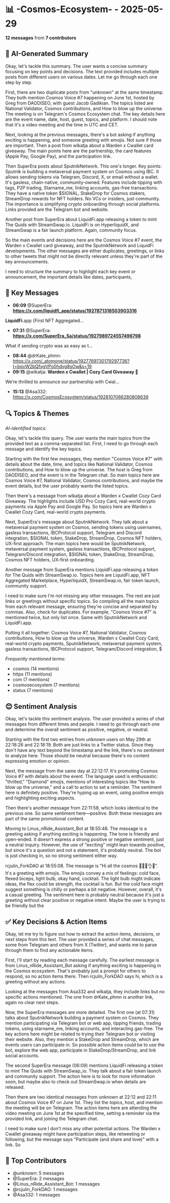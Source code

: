 # 📊 -Cosmos-Ecosystem- - 2025-05-29
**12 messages** from **7 contributors**

## 📝 AI-Generated Summary
<think>
Okay, let's tackle this summary. The user wants a concise summary focusing on key points and decisions. The text provided includes multiple posts from different users on various dates. Let me go through each one step by step.

First, there are two duplicate posts from "unknown" at the same timestamp. They both mention Cosmos Voice #7 happening on June 1st, hosted by Greg from DAODISEO, with guest Jacob Gadikian. The topics listed are National Validator, Cosmos contributions, and How to blow up the universe. The meeting is on Telegram's Cosmos Ecosystem chat. The key details here are the event name, date, host, guest, topics, and platform. I should note that it's a video meeting and the time in UTC and CET.

Next, looking at the previous messages, there's a bot asking if anything exciting is happening, and someone greeting with emojis. Not sure if those are important. Then a post from wlkatja about a Warden x Cwallet card giveaway. The main points here are the partnership, the card features (Apple Pay, Google Pay), and the participation link.

Then SuperEra posts about SputnikNetwork. This one's longer. Key points: Sputnik is building a metaversal payment system on Cosmos using IBC. It allows sending tokens via Telegram, Discord, X, or email without a wallet. It's gasless, chain-native, community-owned. Features include tipping with tags, P2P trading, Starname_me, linking accounts, gas-free transactions. They have a native token $SIGNAL, StakeDrop for Cosmos stakers, StreamDrop rewards for NFT holders. No VCs or insiders, just community. The importance is simplifying crypto onboarding through social platforms. Links provided are the Telegram bot and website.

Another post from SuperEra about LiquidFi.app releasing a token to mint The Quids with StreamSwap.io. LiquidFi is on HyperliquidX, and StreamSwap is a fair launch platform. Again, community focus.

So the main events and decisions here are the Cosmos Voice #7 event, the Warden x Cwallet card giveaway, and the SputnikNetwork and LiquidFi developments. The other messages are either duplicates, greetings, or links to other tweets that might not be directly relevant unless they're part of the key announcements.

I need to structure the summary to highlight each key event or announcement, the important details like dates, participants,

## 💬 Key Messages
- **06:09** @SuperEra: **https://x.com/liquidfi_app/status/1927871318503903316**

**LiquidFi**.app {First NFT Aggregated...
- **07:31** @SuperEra: **https://x.com/SuperEra_Sa/status/1927989724557496798**

What if sending crypto was as easy as t...
- **08:44** @drKate_phmn: https://x.com/_atomone/status/1927769730179297736?t=bqvW2bQfygVPo0hdvg8sOw&s=19
- **09:15** @wlkatja: **Warden x Cwallet | Cozy Card Giveaway 🎉**

We’re thrilled to announce our partnership with Cwal...
- **15:13** @Asa332: https://x.com/CosmosEcosystem/status/1928107066280808639

## 🔍 Topics & Themes
*AI-identified topics:*
> <think>
Okay, let's tackle this query. The user wants the main topics from the provided text as a comma-separated list. First, I need to go through each message and identify the key topics.

Starting with the first few messages, they mention "Cosmos Voice #7" with details about the date, time, and topics like National Validator, Cosmos contributions, and How to blow up the universe. The host is Greg from DAODISEO, and the event is in the Telegram chat. So main topics here are Cosmos Voice #7, National Validator, Cosmos contributions, and maybe the event details, but the user probably wants the listed topics.

Then there's a message from wlkatja about a Warden x Cwallet Cozy Card Giveaway. The highlights include USD Pro Cozy Card, real-world crypto payments via Apple Pay and Google Pay. So topics here are Warden x Cwallet Cozy Card, real-world crypto payments.

Next, SuperEra's message about SputnikNetwork. They talk about a metaversal payment system on Cosmos, sending tokens using usernames, gasless transactions, IBCProtocol support, Telegram and Discord integration, $SIGNAL token, StakeDrop, StreamDrop, Cosmos NFT holders, UX-first approach. The main topics here would be SputnikNetwork, metaversal payment system, gasless transactions, IBCProtocol support, Telegram/Discord integration, $SIGNAL token, StakeDrop, StreamDrop, Cosmos NFT holders, UX-first onboarding.

Another message from SuperEra mentions LiquidFi.app releasing a token for The Quids with StreamSwap.io. Topics here are LiquidFi.app, NFT Aggregated Marketplace, HyperliquidX, StreamSwap.io, fair token launch, community support.

I need to make sure I'm not missing any other messages. The rest are just links or greetings without specific topics. So compiling all the main topics from each relevant message, ensuring they're concise and separated by commas. Also, check for duplicates. For example, "Cosmos Voice #7" is mentioned twice, but only list once. Same with SputnikNetwork and LiquidFi.app.

Putting it all together: Cosmos Voice #7, National Validator, Cosmos contributions, How to blow up the universe, Warden x Cwallet Cozy Card, real-world crypto payments, SputnikNetwork, metaversal payment system, gasless transactions, IBCProtocol support, Telegram/Discord integration, $

*Frequently mentioned terms:*
- cosmos (14 mentions)
- https (11 mentions)
- com (7 mentions)
- cosmosecosystem (7 mentions)
- status (7 mentions)

## 😊 Sentiment Analysis
<think>
Okay, let's tackle this sentiment analysis. The user provided a series of chat messages from different times and people. I need to go through each one and determine the overall sentiment as positive, negative, or neutral.

Starting with the first two entries from unknown users on May 29th at 22:18:26 and 22:18:19. Both are just links to a Twitter status. Since they don't have any text beyond the timestamp and the link, there's no sentiment to analyze here. Those should be neutral because there's no content expressing emotion or opinion.

Next, the message from the same day at 22:12:17. It's promoting Cosmos Voice #7 with details about the event. The language used is enthusiastic: "thrilled," "Diamond" emojis, mentions of interesting topics like "How to blow up the universe," and a call to action to set a reminder. The sentiment here is definitely positive. They're hyping up an event, using positive emojis and highlighting exciting aspects.

Then there's another message from 22:11:58, which looks identical to the previous one. So same sentiment here—positive. Both these messages are part of the same promotional content.

Moving to Linus_nRide_Assistant_Bot at 18:55:48. The message is a greeting asking if anything exciting is happening. The tone is friendly and open-ended. It doesn't express a strong positive or negative sentiment, just a neutral inquiry. However, the use of "exciting" might lean towards positive, but since it's a question and not a statement, it's probably neutral. The bot is just checking in, so no strong sentiment either way.

rcjulin_ForkDAO at 18:55:08. The message is "Hi all the cosmos 🥶💪💡👌🧉". It's a greeting with emojis. The emojis convey a mix of feelings: cold face, flexed biceps, light bulb, okay hand, cocktail. The light bulb might indicate ideas, the flex could be strength, the cocktail is fun. But the cold face might suggest something is chilly or perhaps a bit negative. However, overall, it's a casual greeting. The sentiment here is probably neutral because it's just a greeting without clear positive or negative intent. Maybe the user is trying to be friendly but the

## ✅ Key Decisions & Action Items
<think>
Okay, let me try to figure out how to extract the action items, decisions, or next steps from this text. The user provided a series of chat messages, some from Telegram and others from X (Twitter), and wants me to parse through them to find any actionable items.

First, I'll start by reading each message carefully. The earliest message is from Linus_nRide_Assistant_Bot asking if anything exciting is happening in the Cosmos ecosystem. That's probably just a prompt for others to respond, so no action items there. Then rcjulin_ForkDAO says hi, which is a greeting without any actions.

Looking at the messages from Asa332 and wlkatja, they include links but no specific actions mentioned. The one from drKate_phmn is another link, again no clear next steps. 

Now, the SuperEra messages are more detailed. The first one (at 07:31) talks about SputnikNetwork building a payment system on Cosmos. They mention participating via Telegram bot or web app, tipping friends, trading tokens, using starname_me, linking accounts, and interacting gas-free. The key actions here might be related to trying their Telegram bot or visiting their website. Also, they mention a StakeDrop and StreamDrop, which are events users can participate in. So possible action items could be to use the bot, explore the web app, participate in StakeDrop/StreamDrop, and link social accounts.

The second SuperEra message (06:09) mentions LiquidFi releasing a token to mint The Quids with StreamSwap_io. They talk about a fair token launch and community support. The action here is to look for more information soon, but maybe also to check out StreamSwap.io when details are released.

Then there are two identical messages from unknown at 22:12 and 22:11 about Cosmos Voice #7 on June 1st. They list the topics, host, and mention the meeting will be on Telegram. The action items here are attending the video meeting on June 1st at the specified time, setting a reminder via the provided link, and joining the Telegram chat.

I need to make sure I don't miss any other potential actions. The Warden x Cwallet giveaway might have participation steps, like retweeting or following, but the message says "Participate (and share and love)" with a link. So

## 👥 Top Contributors
- @unknown: 5 messages
- @SuperEra: 2 messages
- @Linus_nRide_Assistant_Bot: 1 messages
- @rcjulin_ForkDAO: 1 messages
- @Asa332: 1 messages